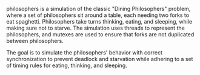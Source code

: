 philosophers is a simulation of the classic "Dining Philosophers" problem, where a set of philosophers sit around a table, each needing two forks to eat spaghetti. Philosophers take turns thinking, eating, and sleeping, while making sure not to starve. The simulation uses threads to represent the philosophers, and mutexes are used to ensure that forks are not duplicated between philosophers.

The goal is to simulate the philosophers' behavior with correct synchronization to prevent deadlock and starvation while adhering to a set of timing rules for eating, thinking, and sleeping.

